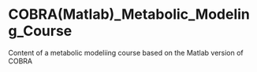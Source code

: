 # COBRA(Matlab)_Metabolic_Modeling_Course
 Content of a metabolic modeliing course based on the Matlab version of COBRA
